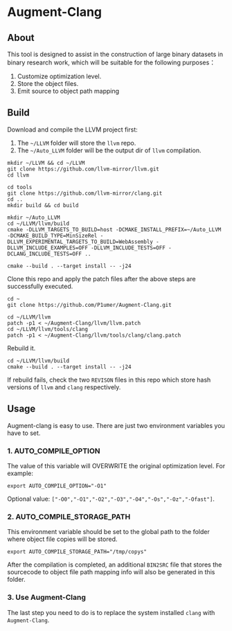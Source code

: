 # Augment-Clang
## About
This tool is designed to assist in the construction of large binary datasets in binary research work, which will be suitable for the following purposes：

1. Customize optimization level.
1. Store the object files.
1. Emit source to object path mapping
## Build
Download and compile the LLVM project first:

1. The `~/LLVM` folder will store the `llvm` repo.
1. The `~/Auto_LLVM` folder will be the output dir of `llvm` compilation.
```
mkdir ~/LLVM && cd ~/LLVM
git clone https://github.com/llvm-mirror/llvm.git
cd llvm

cd tools
git clone https://github.com/llvm-mirror/clang.git
cd ..
mkdir build && cd build

mkdir ~/Auto_LLVM
cd ~/LLVM/llvm/build
cmake -DLLVM_TARGETS_TO_BUILD=host -DCMAKE_INSTALL_PREFIX=~/Auto_LLVM -DCMAKE_BUILD_TYPE=MinSizeRel -DLLVM_EXPERIMENTAL_TARGETS_TO_BUILD=WebAssembly -DLLVM_INCLUDE_EXAMPLES=OFF -DLLVM_INCLUDE_TESTS=OFF -DCLANG_INCLUDE_TESTS=OFF ..

cmake --build . --target install -- -j24
```
Clone this repo and apply the patch files after the above steps are successfully executed.
```
cd ~
git clone https://github.com/P1umer/Augment-Clang.git

cd ~/LLVM/llvm
patch -p1 < ~/Augment-Clang/llvm/llvm.patch
cd ~/LLVM/llvm/tools/clang
patch -p1 < ~/Augment-Clang/llvm/tools/clang/clang.patch
```
Rebuild it.
```
cd ~/LLVM/llvm/build
cmake --build . --target install -- -j24
```
If rebuild fails, check the two `REVISON` files in this repo which store hash versions of `llvm` and `clang` respectively.
## Usage
Augment-clang is easy to use. There are just two environment variables you have to set.
### 1. AUTO_COMPILE_OPTION
The value of this variable will OVERWRITE the original optimization level. For example:
```
export AUTO_COMPILE_OPTION="-O1"
```
Optional value: `["-O0","-O1","-O2","-O3","-O4","-Os","-Oz","-Ofast"]`.
### 2. AUTO_COMPILE_STORAGE_PATH
This environment variable should be set to the global path to the folder where object file copies will be stored.
```
export AUTO_COMPILE_STORAGE_PATH="/tmp/copys"
```
After the compilation is completed, an additional `BIN2SRC` file that stores the sourcecode to object file path mapping info will also be generated in this folder.
### 3. Use Augment-Clang
The last step you need to do is to replace the system installed `clang` with `Augment-Clang`.
